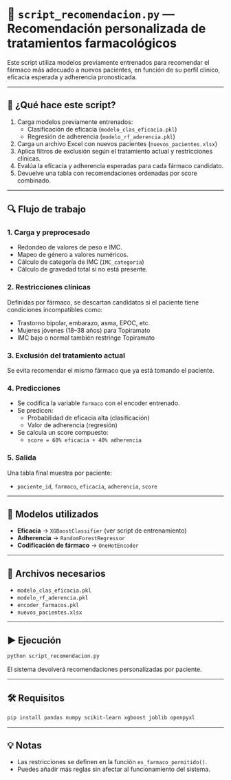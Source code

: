 # 📘 `script_recomendacion.py` — Recomendación personalizada de tratamientos farmacológicos

Este script utiliza modelos previamente entrenados para recomendar el fármaco más adecuado a nuevos pacientes, en función de su perfil clínico, eficacia esperada y adherencia pronosticada.

---

## 🧠 ¿Qué hace este script?

1. Carga modelos previamente entrenados:
   - Clasificación de eficacia (`modelo_clas_eficacia.pkl`)
   - Regresión de adherencia (`modelo_rf_aderencia.pkl`)
2. Carga un archivo Excel con nuevos pacientes (`nuevos_pacientes.xlsx`)
3. Aplica filtros de exclusión según el tratamiento actual y restricciones clínicas.
4. Evalúa la eficacia y adherencia esperadas para cada fármaco candidato.
5. Devuelve una tabla con recomendaciones ordenadas por score combinado.

---

## 🔍 Flujo de trabajo

### 1. Carga y preprocesado

- Redondeo de valores de peso e IMC.
- Mapeo de género a valores numéricos.
- Cálculo de categoría de IMC (`IMC_categoria`)
- Cálculo de gravedad total si no está presente.

### 2. Restricciones clínicas

Definidas por fármaco, se descartan candidatos si el paciente tiene condiciones incompatibles como:

- Trastorno bipolar, embarazo, asma, EPOC, etc.
- Mujeres jóvenes (18–38 años) para Topiramato
- IMC bajo o normal también restringe Topiramato

### 3. Exclusión del tratamiento actual

Se evita recomendar el mismo fármaco que ya está tomando el paciente.

### 4. Predicciones

- Se codifica la variable `farmaco` con el encoder entrenado.
- Se predicen:
  - Probabilidad de eficacia alta (clasificación)
  - Valor de adherencia (regresión)
- Se calcula un score compuesto:
  - `score = 60% eficacia + 40% adherencia`

### 5. Salida

Una tabla final muestra por paciente:

- `paciente_id`, `farmaco`, `eficacia`, `adherencia`, `score`

---

## 🤖 Modelos utilizados

- **Eficacia** → `XGBoostClassifier` (ver script de entrenamiento)
- **Adherencia** → `RandomForestRegressor`
- **Codificación de fármaco** → `OneHotEncoder`

---

## 📂 Archivos necesarios

- `modelo_clas_eficacia.pkl`
- `modelo_rf_aderencia.pkl`
- `encoder_farmacos.pkl`
- `nuevos_pacientes.xlsx`

---

## ▶️ Ejecución

```bash
python script_recomendacion.py
```

El sistema devolverá recomendaciones personalizadas por paciente.

---

## 🛠 Requisitos

```bash
pip install pandas numpy scikit-learn xgboost joblib openpyxl
```

---

## 💡 Notas

- Las restricciones se definen en la función `es_farmaco_permitido()`.
- Puedes añadir más reglas sin afectar al funcionamiento del sistema.
